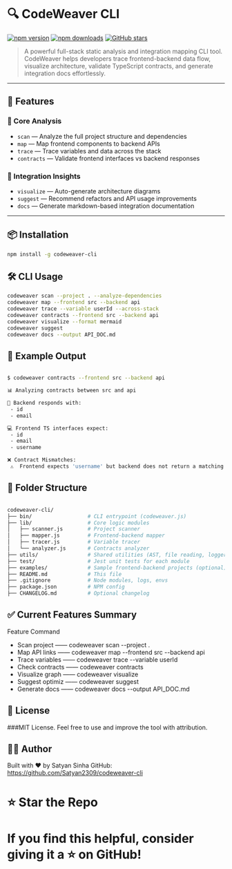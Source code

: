 # 🔍 CodeWeaver CLI


[![npm version](https://img.shields.io/npm/v/codeweaver-cli.svg)](https://www.npmjs.com/package/codeweaver-cli)
[![npm downloads](https://img.shields.io/npm/dt/codeweaver-cli)](https://www.npmjs.com/package/codeweaver-cli)
[![GitHub stars](https://img.shields.io/github/stars/Satyan2309/codeweaver-cli?style=social)](https://github.com/Satyan2309/codeweaver-cli)

> A powerful full-stack static analysis and integration mapping CLI tool. CodeWeaver helps developers trace frontend-backend data flow, visualize architecture, validate TypeScript contracts, and generate integration docs effortlessly.

---

## 🚀 Features

### 🔬 Core Analysis
- `scan` — Analyze the full project structure and dependencies
- `map` — Map frontend components to backend APIs
- `trace` — Trace variables and data across the stack
- `contracts` — Validate frontend interfaces vs backend responses

### 🧠 Integration Insights
- `visualize` — Auto-generate architecture diagrams
- `suggest` — Recommend refactors and API usage improvements
- `docs` — Generate markdown-based integration documentation

---

## 📦 Installation

```bash
npm install -g codeweaver-cli
```

## 🛠️ CLI Usage

```bash 
codeweaver scan --project . --analyze-dependencies
codeweaver map --frontend src --backend api
codeweaver trace --variable userId --across-stack
codeweaver contracts --frontend src --backend api
codeweaver visualize --format mermaid
codeweaver suggest
codeweaver docs --output API_DOC.md
```

## 📄 Example Output
```bash

$ codeweaver contracts --frontend src --backend api

📊 Analyzing contracts between src and api

🔎 Backend responds with:
 - id
 - email

💻 Frontend TS interfaces expect:
 - id
 - email
 - username

❌ Contract Mismatches:
 ⚠️  Frontend expects 'username' but backend does not return a matching key
```


## 📂 Folder Structure
```bash

codeweaver-cli/
├── bin/                  # CLI entrypoint (codeweaver.js)
├── lib/                  # Core logic modules
│   ├── scanner.js        # Project scanner
│   ├── mapper.js         # Frontend-backend mapper
│   ├── tracer.js         # Variable tracer
│   └── analyzer.js       # Contracts analyzer
├── utils/                # Shared utilities (AST, file reading, logger)
├── test/                 # Jest unit tests for each module
├── examples/             # Sample frontend-backend projects (optional)
├── README.md             # This file
├── .gitignore            # Node modules, logs, envs
├── package.json          # NPM config
├── CHANGELOG.md          # Optional changelog

```
## ✅ Current Features Summary

Feature	Command

- Scan project    ——	codeweaver scan --project .
- Map API links	  ——    codeweaver map --frontend src --backend api
- Trace variables ——	codeweaver trace --variable userId
- Check contracts ——	codeweaver contracts
- Visualize graph ——	codeweaver visualize
- Suggest optimiz ——	codeweaver suggest
- Generate docs	  ——    codeweaver docs --output API_DOC.md



## 📄 License
###MIT License. Feel free to use and improve the tool with attribution.



## 👨‍💻 Author
Built with ❤️ by Satyan Sinha
GitHub: https://github.com/Satyan2309/codeweaver-cli

# ⭐ Star the Repo
# If you find this helpful, consider giving it a ⭐ on GitHub!